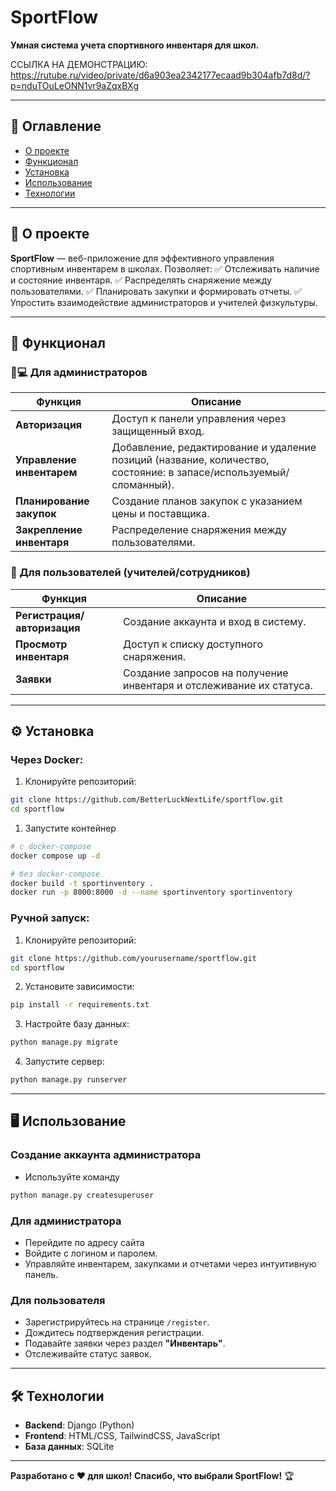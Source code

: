 
# SportFlow
**Умная система учета спортивного инвентаря для школ.**

ССЫЛКА НА ДЕМОНСТРАЦИЮ:
https://rutube.ru/video/private/d6a903ea2342177ecaad9b304afb7d8d/?p=nduTOuLeONN1vr9aZqxBXg

---

## 📖 Оглавление
- [О проекте](##-о-проекте)
- [Функционал](##-функционал)
- [Установка](##-установка)
- [Использование](##-использование)
- [Технологии](##-технологии)

---

## 🚀 О проекте  
**SportFlow** — веб-приложение для эффективного управления спортивным инвентарем в школах.
Позволяет:
✅ Отслеживать наличие и состояние инвентаря.
✅ Распределять снаряжение между пользователями.
✅ Планировать закупки и формировать отчеты.
✅ Упростить взаимодействие администраторов и учителей физкультуры.

---

## 🔧 Функционал

### 👨💻 Для администраторов
| Функция                   | Описание                                                                                                          |
| ------------------------- | ----------------------------------------------------------------------------------------------------------------- |
| **Авторизация**           | Доступ к панели управления через защищенный вход.                                                                 |
| **Управление инвентарем** | Добавление, редактирование и удаление позиций (название, количество, состояние: в запасе/используемый/сломанный). |
| **Планирование закупок**  | Создание планов закупок с указанием цены и поставщика.                                                            |
| **Закрепление инвентаря** | Распределение снаряжения между пользователями.                                                                    |

### 👤 Для пользователей (учителей/сотрудников)
| Функция | Описание |
|---------|----------|
| **Регистрация/авторизация** | Создание аккаунта и вход в систему. |
| **Просмотр инвентаря** | Доступ к списку доступного снаряжения. |
| **Заявки** | Создание запросов на получение инвентаря и отслеживание их статуса. |

---

## ⚙️ Установка
### Через Docker:
1. Клонируйте репозиторий:
```bash
git clone https://github.com/BetterLuckNextLife/sportflow.git
cd sportflow
```

1. Запустите контейнер
```bash
# с docker-compose
docker compose up -d

# без docker-compose
docker build -t sportinventory .
docker run -p 8000:8000 -d --name sportinventory sportinventory
```

### Ручной запуск:
1. Клонируйте репозиторий:
```bash
git clone https://github.com/yourusername/sportflow.git
cd sportflow
```

2. Установите зависимости:
```bash
pip install -r requirements.txt
```

3. Настройте базу данных:
```bash
python manage.py migrate
```

4. Запустите сервер:
```bash
python manage.py runserver
```

---

## 🖥️ Использование

### Создание аккаунта администратора
- Используйте команду

```bash
python manage.py createsuperuser
```

### Для администратора
- Перейдите по адресу сайта
- Войдите с логином и паролем.
- Управляйте инвентарем, закупками и отчетами через интуитивную панель.

### Для пользователя
- Зарегистрируйтесь на странице `/register`.
- Дождитесь подтверждения регистрации.
- Подавайте заявки через раздел **"Инвентарь"**.
- Отслеживайте статус заявок.

---

## 🛠️ Технологии
- **Backend**: Django (Python)
- **Frontend**: HTML/CSS, TailwindCSS, JavaScript
- **База данных**: SQLite

---

**Разработано с ❤️ для школ!**
**Спасибо, что выбрали SportFlow!** 🏆
